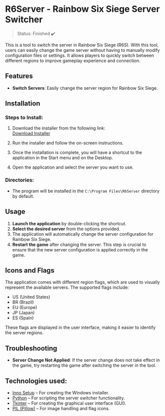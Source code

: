 # R6Server - Rainbow Six Siege Server Switcher
> Status: Finished ✔️

This is a tool to switch the server in Rainbow Six Siege (R6S). With this tool, users can easily change the game server without having to manually modify configuration files or settings. It allows players to quickly switch between different regions to improve gameplay experience and connection.

## Features
- **Switch Servers**: Easily change the server region for Rainbow Six Siege.

## Installation

### Steps to Install:
1. Download the installer from the following link:  
   [Download Installer](https://drive.google.com/file/d/18aRWIYhpEa3vIBNd-xlTGudptewOsEyP/view?usp=sharing)

2. Run the installer and follow the on-screen instructions.

3. Once the installation is complete, you will have a shortcut to the application in the Start menu and on the Desktop.

4. Open the application and select the server you want to use.

### Directories:
- The program will be installed in the `C:\Program Files\R6Server` directory by default.

## Usage

1. **Launch the application** by double-clicking the shortcut.
2. **Select the desired server** from the options provided.
3. The application will automatically change the server configuration for Rainbow Six Siege.
4. **Restart the game** after changing the server. This step is crucial to ensure that the new server configuration is applied correctly in the game.

## Icons and Flags

The application comes with different region flags, which are used to visually represent the available servers. The supported flags include:
- US (United States)
- BR (Brazil)
- EU (Europe)
- JP (Japan)
- ES (Spain)

These flags are displayed in the user interface, making it easier to identify the server regions.

## Troubleshooting

- **Server Change Not Applied**: If the server change does not take effect in the game, try restarting the game after switching the server in the tool.

## **Technologies used**:
* [Inno Setup](https://jrsoftware.org/isinfo.php) – For creating the Windows installer.
* [Python](https://www.python.org/) – For scripting the server switcher functionality.
* [Tkinter](https://wiki.python.org/moin/TkInter) – For creating the graphical user interface (GUI).
* [PIL (Pillow)](https://python-pillow.org/) – For image handling and flag icons.

